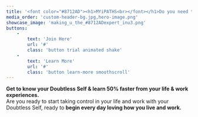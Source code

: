 ```yaml
---
title: '<font color="#8712AD"><h1>MYiPATHS<br></font></h1>Do you need to remove self doubt from your relationships and professional roles?'''
media_order: 'custom-header-bg.jpg,hero-image.png'
showcase_image: 'making_u_the_#8712ADexpert_inu3.png'
buttons:
    -
        text: 'Join Here'
        url: '#'
        class: 'button trial animated shake'
    -
        text: 'Learn More'
        url: '#'
        class: 'button learn-more smoothscroll'
---
```


**Get to know your Doubtless Self & learn 50% faster from your life & work experiences.**<br>
Are you ready to start taking control in your life and work with your Doubtless Self, ready to **begin every day loving how you live and work.**